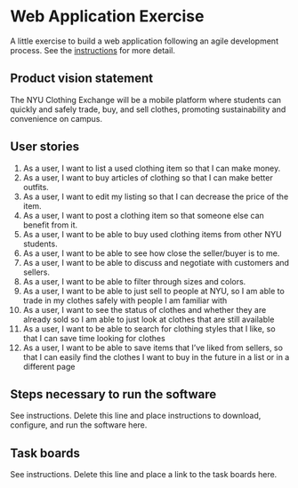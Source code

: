 # Web Application Exercise

A little exercise to build a web application following an agile development process. See the [instructions](instructions.md) for more detail.

## Product vision statement

The NYU Clothing Exchange will be a mobile platform where students can quickly and safely trade, buy, and sell clothes, promoting sustainability and convenience on campus.

## User stories

1. As a user, I want to list a used clothing item so that I can make money.
2. As a user, I want to buy articles of clothing so that I can make better outfits.
3. As a user, I want to edit my listing so that I can decrease the price of the item.
4. As a user, I want to post a clothing item so that someone else can benefit from it.
5. As a user, I want to be able to buy used clothing items from other NYU students.
6. As a user, I want to be able to see how close the seller/buyer is to me.
7. As a user, I want to be able to discuss and negotiate with customers and sellers.
8. As a user, I want to be able to filter through sizes and colors. 
9. As a user, I want to be able to just sell to people at NYU, so I am able to trade in my clothes safely with people I am familiar with
10. As a user, I want to see the status of clothes and whether they are already sold so I am able to just look at clothes that are still available
11. As a user, I want to be able to search for clothing styles that I like, so that I can save time looking for clothes
12. As a user, I want to be able to save items that I’ve liked from sellers, so that I can easily find the clothes I want to buy in the future in a list or in a different page


## Steps necessary to run the software

See instructions. Delete this line and place instructions to download, configure, and run the software here.

## Task boards

See instructions. Delete this line and place a link to the task boards here.
